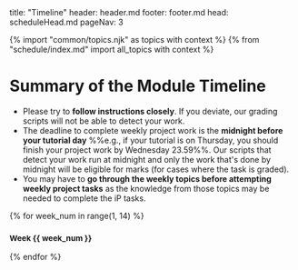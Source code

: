 <frontmatter>
title: "Timeline"
header: header.md
footer: footer.md
head: scheduleHead.md
pageNav: 3
</frontmatter>

{% import "common/topics.njk" as topics with context %}
{% from "schedule/index.md" import all_topics with context %}


# Summary of the Module Timeline

<box type="warning" dismissible>
<span id="warnings">

* Please try to **follow instructions closely**. If you deviate, our grading scripts will not be able to detect your work.
* The deadline to complete weekly project work is the **midnight before your tutorial day** %%e.g., if your tutorial is on Thursday, you should finish your project work by Wednesday 23.59%%. Our scripts that detect your work run at midnight and only the work that's done by midnight will be eligible for marks (for cases where the task is graded).
* You may have to **go through the weekly topics before attempting weekly project tasks** as the knowledge from those topics may be needed to complete the iP tasks.

</span>
</box>

{% for week_num in range(1, 14) %}

### <span class="badge badge-pill badge-dark"><small>**Week {{ week_num }}**</small></span>

<include src="week{{ week_num }}/notices-{{ module }}.md#summary" optional />
{% endfor %}



